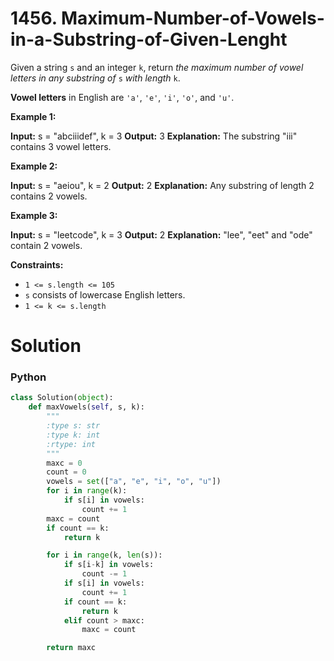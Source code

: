 # 1456. Maximum-Number-of-Vowels-in-a-Substring-of-Given-Lenght

Given a string  `s`  and an integer  `k`, return  _the maximum number of vowel letters in any substring of_ `s` _with length_ `k`.

**Vowel letters**  in English are  `'a'`,  `'e'`,  `'i'`,  `'o'`, and  `'u'`.

**Example 1:**

**Input:** s = "abciiidef", k = 3
**Output:** 3
**Explanation:** The substring "iii" contains 3 vowel letters.

**Example 2:**

**Input:** s = "aeiou", k = 2
**Output:** 2
**Explanation:** Any substring of length 2 contains 2 vowels.

**Example 3:**

**Input:** s = "leetcode", k = 3
**Output:** 2
**Explanation:** "lee", "eet" and "ode" contain 2 vowels.

**Constraints:**

-   `1 <= s.length <= 105`
-   `s`  consists of lowercase English letters.
-   `1 <= k <= s.length`

# Solution

### Python

```python
class Solution(object):
    def maxVowels(self, s, k):
        """
        :type s: str
        :type k: int
        :rtype: int
        """
        maxc = 0
        count = 0
        vowels = set(["a", "e", "i", "o", "u"])
        for i in range(k):
            if s[i] in vowels:
                count += 1
        maxc = count  
        if count == k:
            return k

        for i in range(k, len(s)):
            if s[i-k] in vowels:
                count -= 1
            if s[i] in vowels:
                count += 1
            if count == k:
                return k
            elif count > maxc:
                maxc = count

        return maxc
```